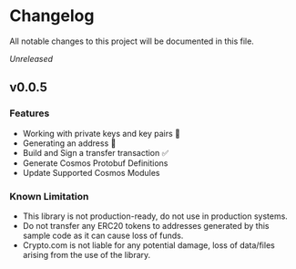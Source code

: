 # Changelog

All notable changes to this project will be documented in this file.

*Unreleased*

## v0.0.5

### Features

- Working with private keys and key pairs 🔐
- Generating an address 🔖
- Build and Sign a transfer transaction ✅
- Generate Cosmos Protobuf Definitions
- Update Supported Cosmos Modules

### Known Limitation

- This library is not production-ready, do not use in production systems.
- Do not transfer any ERC20 tokens to addresses generated by this sample code as it can cause loss of funds.
- Crypto.com is not liable for any potential damage, loss of data/files arising from the use of the library.
